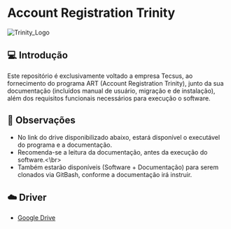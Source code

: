 # Account Registration Trinity

![Trinity_Logo](https://user-images.githubusercontent.com/60863640/94086088-4fb53a00-fde0-11ea-9915-3ac9be131de7.png)

## :computer: Introdução
Este repositório é exclusivamente voltado a empresa Tecsus, ao fornecimento do programa ART (Account Registration Trinity), junto da sua documentação (incluídos manual de usuário, migração e de instalação), além dos requisitos funcionais necessários para execução o software.

## :pushpin: Observações
* No link do drive disponibilizado abaixo, estará disponível o executável do programa e a documentação.
* Recomenda-se a leitura da documentação, antes da execução do software.<\br>
* Também estarão disponíveis (Software + Documentação) para serem clonados via GitBash, conforme a documentação irá instruir.

## :cloud: Driver

* [Google Drive](https://drive.google.com/drive/folders/1-5xZfJrlMEutZqFgjMV-heFLgqugH4ZP?usp=sharing)
